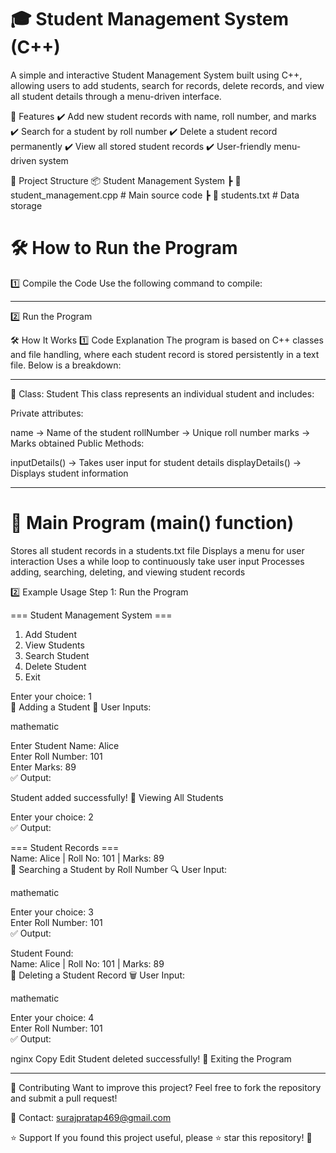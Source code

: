 # 🎓 Student Management System (C++)
A simple and interactive Student Management System built using C++, allowing users to add students, search for records, delete records, and view all student details through a menu-driven interface.

🚀 Features
✔️ Add new student records with name, roll number, and marks
✔️ Search for a student by roll number
✔️ Delete a student record permanently
✔️ View all stored student records
✔️ User-friendly menu-driven system

📂 Project Structure
📦 Student Management System
┣ 📜 student_management.cpp # Main source code
┣ 📜 students.txt # Data storage

# 🛠 How to Run the Program
1️⃣ Compile the Code
Use the following command to compile:

--- 

2️⃣ Run the Program

🛠 How It Works
1️⃣ Code Explanation
The program is based on C++ classes and file handling, where each student record is stored persistently in a text file. Below is a breakdown:


--- 

📌 Class: Student
This class represents an individual student and includes:

Private attributes:

name → Name of the student
rollNumber → Unique roll number
marks → Marks obtained
Public Methods:

inputDetails() → Takes user input for student details
displayDetails() → Displays student information

---

# 📌 Main Program (main() function)
Stores all student records in a students.txt file
Displays a menu for user interaction
Uses a while loop to continuously take user input
Processes adding, searching, deleting, and viewing student records


2️⃣ Example Usage
Step 1: Run the Program

=== Student Management System ===  
1. Add Student  
2. View Students  
3. Search Student  
4. Delete Student  
5. Exit  

Enter your choice: 1  
📌 Adding a Student
🔹 User Inputs:

mathematic

Enter Student Name: Alice  
Enter Roll Number: 101  
Enter Marks: 89  
✅ Output:


Student added successfully!
📌 Viewing All Students

Enter your choice: 2  
✅ Output:


=== Student Records ===  
Name: Alice | Roll No: 101 | Marks: 89  
📌 Searching a Student by Roll Number
🔍 User Input:

mathematic

Enter your choice: 3  
Enter Roll Number: 101  
✅ Output:


Student Found:  
Name: Alice | Roll No: 101 | Marks: 89  
📌 Deleting a Student Record
🗑 User Input:

mathematic

Enter your choice: 4  
Enter Roll Number: 101  
✅ Output:

nginx
Copy
Edit
Student deleted successfully!
📌 Exiting the Program

--- 

🤝 Contributing
Want to improve this project? Feel free to fork the repository and submit a pull request!

📧 Contact: surajpratap469@gmail.com

⭐ Support
If you found this project useful, please ⭐ star this repository! 🚀
